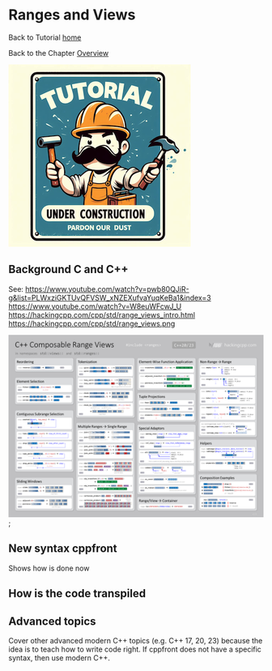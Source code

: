 # Ranges and Views


Back to Tutorial [home](../README.md)

Back to the Chapter [Overview](Overview.md)

![Tutorial Under Construction](../TutorialUnderConstruction.png)

## Background C and C++

See:
https://www.youtube.com/watch?v=pwb80QJiR-g&list=PLWxziGKTUvQFVSW_xNZEXufvaYuqKeBa1&index=3
https://www.youtube.com/watch?v=W8euWFcwJ_U
https://hackingcpp.com/cpp/std/range_views_intro.html
https://hackingcpp.com/cpp/std/range_views.png

![](range_views.png);


## New syntax cppfront

Shows how is done now


## How is the code transpiled

## Advanced topics

Cover other advanced modern C++ topics (e.g. C++ 17, 20, 23) because the idea is to teach how to write code right.
If cppfront does not have a specific syntax, then use modern C++.

